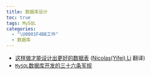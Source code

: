 ```yaml
---
title: 数据库设计
toc: true
tags: MySQL
categories:
  - "\U0001F4BB工作"
  - 数据库
---
```

- [这样做才能设计出更好的数据表](http://gold.xitu.io/entry/57af3cbc5bbb500062cb38a5?utm_source=gold-miner&utm_medium=readme&utm_campaign=github) ([Nicolas(Yifei) Li](https://github.com/yifili09) 翻译)
-  [`MySQL`数据库开发的三十六条军规](https://blog.csdn.net/heximing1991/article/details/46827679)